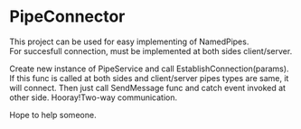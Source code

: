 # PipeConnector
This project can be used for easy implementing of NamedPipes.  
For succesfull connection, must be implemented at both sides client/server.

Create new instance of PipeService and call EstablishConnection(params). If this func is called at both sides and client/server pipes types are same, it will connect. 
Then just call SendMessage func and catch event invoked at other side.
Hooray!Two-way communication.

Hope to help someone.
